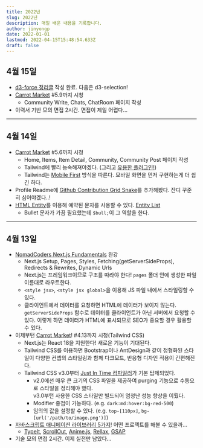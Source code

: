```yaml
---
title: 2022년
slug: 2022년
description: 매일 배운 내용을 기록합니다.
author: jinyongp
date: 2022-01-01
lastmod: 2022-04-15T15:48:54.633Z
draft: false
---
```


## 4월 15일

- [d3-force 정리글](/blog/d3-force-simulation-forces-살펴보기) 작성 완료. 다음은 d3-selection!
- [Carrot Market](https://nomadcoders.co/carrot-market) #5.9까지 시청
  - Community Write, Chats, ChatRoom 페이지 작성
- 이력서 기반 모의 면접 2시간. 면접이 제일 어렵다...

---

## 4월 14일

- [Carrot Market](https://nomadcoders.co/carrot-market) #5.6까지 시청
  - Home, Items, Item Detail, Community, Community Post 페이지 작성
  - Tailwind에 빨리 능숙해져야겠다. (그리고 [유용한 플러그인!](https://tailwindcss.com/docs/plugins#official-plugins))
  - Tailwind는 [Mobile First](https://tailwindcss.com/docs/responsive-design#mobile-first) 방식을 따른다. 모바일 화면을 먼저 구현하는게 더 쉽긴 하다.
- Profile Readme에 [Github Contribution Grid Snake](https://github.com/marketplace/actions/generate-snake-game-from-github-contribution-grid)를 추가해봤다. 잔디 꾸준히 심어야겠다..!
- [HTML Entity](http://www.tcpschool.com/html/html_text_entities)를 이용해 예약된 문자를 사용할 수 있다. [Entity List](https://www.freeformatter.com/html-entities.html)
  - Bullet 문자가 가끔 필요했는데 `$bull;`이 그 역할을 한다.


---

## 4월 13일

- [NomadCoders Next.js Fundamentals](https://nomadcoders.co/nextjs-fundamentals) 완강
  - Next.js Setup, Pages, Styles, Fetching(getServerSideProps), Redirects & Rewrites, Dynamic Urls
  - Next.js는 프레임워크이므로 구조를 따라야 한다! `pages` 폴더 안에 생성한 파일 이름대로 라우트한다.
  - `<style jsx>`, `<style jsx global>`을 이용해 JS 파일 내에서 스타일링할 수 있다.
  -  클라이언트에서 데이터를 요청하면 HTML에 데이터가 보이지 않는다. `getServerSideProps` 함수로 데이터를 클라이언트가 아닌 서버에서 요청할 수 있다. 이렇게 하면 데이터가 HTML에 표시되므로 SEO가 중요할 경우 활용할 수 있다.
- 이제부턴 [Carrot Market](https://nomadcoders.co/carrot-market)! #4.13까지 시청(Tailwind CSS)
  - Next.js는 React 18을 지원한다! 새로운 기능이 기대된다.
  - Tailwind CSS를 이용하면 Bootstrap이나 AntDesign과 같이 정형화된 스타일이 다양한 컨셉의 스타일링과 함께 다크모드, 반응형 디자인 적용이 간편해진다.
  - Tailwind CSS v3.0부터 [Just In Time 컴파일러](https://tailwindcss.com/blog/tailwindcss-v3#just-in-time-all-the-time)가 기본 탑제되었다.
    - v2.0에선 매우 큰 크기의 CSS 파일을 제공하여 purging 기능으로 수동으로 스타일을 정리해야 했다.  \
      v3.0부턴 사용한 CSS 스타일만 빌드되어 엄청난 성능 향상을 이뤘다.
    - Modifier 중첩이 가능하다. (e.g. `dark:md:hover:bg-red-500`)
    - 임의의 값을 설정할 수 있다. (e.g. `top-[110px]`, `bg-[url('/path/to/image.png')]`)
- [자바스크립트 애니메이션 라이브러리 5가지](https://youtu.be/wbDpZwDRgRk)! 어떤 프로젝트를 해볼 수 있을까...
  - [TypeIt](https://www.typeitjs.com/), [ScrollOut](https://scroll-out.github.io/), [Anime.js](https://animejs.com/), [Rellax](https://dixonandmoe.com/rellax/), [GSAP](https://greensock.com/gsap/)
- 기술 모의 면접 2시간. 이제 실전만 남았다...
